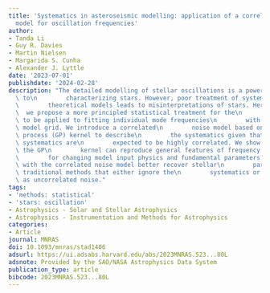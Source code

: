 ```yaml
---
title: 'Systematics in asteroseismic modelling: application of a correlated noise
  model for oscillation frequencies'
author:
- Tanda Li
- Guy R. Davies
- Martin Nielsen
- Margarida S. Cunha
- Alexander J. Lyttle
date: '2023-07-01'
publishdate: '2024-02-28'
description: "The detailed modelling of stellar oscillations is a powerful approach\
  \ to\n        characterizing stars. However, poor treatment of systematics in\n\
  \        theoretical models leads to misinterpretations of stars. Here,\n      \
  \  we propose a more principled statistical treatment for the\n        systematics\
  \ to be applied to fitting individual mode frequencies\n        with a typical stellar\
  \ model grid. We introduce a correlated\n        noise model based on a Gaussian\
  \ process (GP) kernel to describe\n        the systematics given that mode frequency\
  \ systematics are\n        expected to be highly correlated. We show that tuning\
  \ the GP\n        kernel can reproduce general features of frequency variations\n\
  \        for changing model input physics and fundamental parameters.\n        Fits\
  \ with the correlated noise model better recover stellar\n        parameters than\
  \ traditional methods that either ignore the\n        systematics or treat them\
  \ as uncorrelated noise."
tags:
- 'methods: statistical'
- 'stars: oscillation'
- Astrophysics - Solar and Stellar Astrophysics
- Astrophysics - Instrumentation and Methods for Astrophysics
categories:
- Article
journal: MNRAS
doi: 10.1093/mnras/stad1406
adsurl: https://ui.adsabs.harvard.edu/abs/2023MNRAS.523...80L
adsnote: Provided by the SAO/NASA Astrophysics Data System
publication_type: article
bibcode: 2023MNRAS.523...80L
---
```


